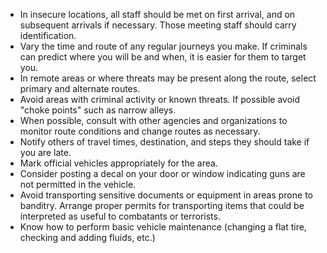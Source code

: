 [Title]: # (Руководство по путешествию)
[Order]: # (1)

*   In insecure locations, all staff should be met on first arrival, and on subsequent arrivals if necessary.  Those meeting staff should carry identification.
*   Vary the time and route of any regular journeys you make.  If criminals can predict where you will be and when, it is easier for them to target you.
*   In remote areas or where threats may be present along the route, select primary and alternate routes.
*   Avoid areas with criminal activity or known threats. If possible avoid "choke points" such as narrow alleys.
*    When possible, consult with other agencies and organizations to monitor route conditions and change routes as necessary.
*   Notify others of travel times, destination, and steps they should take if you are late.
*   Mark official vehicles appropriately for the area.
*   Consider posting a decal on your door or window indicating guns are not permitted in the vehicle.
*   Avoid transporting sensitive documents or equipment in areas prone to banditry. Arrange proper permits for transporting items that could be interpreted as useful to combatants or terrorists.
*   Know how to perform basic vehicle maintenance (changing a flat tire, checking and adding fluids, etc.)